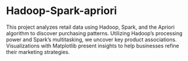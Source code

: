 # Hadoop-Spark-apriori
This project analyzes retail data using Hadoop, Spark, and the Apriori algorithm to discover purchasing patterns. Utilizing Hadoop’s processing power and Spark’s multitasking, we uncover key product associations. Visualizations with Matplotlib present insights to help businesses refine their marketing strategies.
